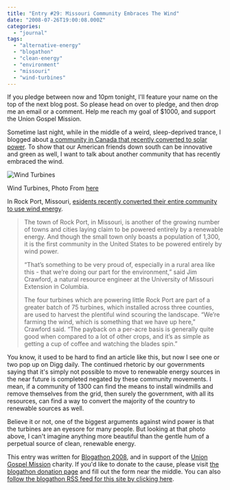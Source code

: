 ```yaml
---
title: "Entry #29: Missouri Community Embraces The Wind"
date: "2008-07-26T19:00:08.000Z"
categories: 
  - "journal"
tags: 
  - "alternative-energy"
  - "blogathon"
  - "clean-energy"
  - "environment"
  - "missouri"
  - "wind-turbines"
---
```


If you pledge between now and 10pm tonight, I'll feature your name on the top of the next blog post. So please head on over to pledge, and then drop me an email or a comment. Help me reach my goal of $1000, and support the Union Gospel Mission.

Sometime last night, while in the middle of a weird, sleep-deprived trance, I blogged about [a community in Canada that recently converted to solar power](http://www.migratorynerd.com/2008/07/entry-18-solar-powered-community-in-canada/). To show that our American friends down south can be innovative and green as well, I want to talk about another community that has recently embraced the wind.

![Wind Turbines](http://images.google.ca/url?q=http://www.cs.uleth.ca/~vpak/spring2006/groc3710/pics/turbines.jpg&usg=AFQjCNGYtUZjVSnKfSMW6Em40UYx3lbVuQ)

Wind Turbines, Photo From [here](http://tpblog.tspadventures.com/2007/07/wind-energy-everywhere.html)

In Rock Port, Missouri, [esidents recently converted their entire community to use wind energy](http://cleantechnica.com/2008/07/23/missouri-town-powered-fully-by-wind/).

> The town of Rock Port, in Missouri, is another of the growing number of towns and cities laying claim to be powered entirely by a renewable energy. And though the small town only boasts a population of 1,300, it is the first community in the United States to be powered entirely by wind power.
> 
> “That’s something to be very proud of, especially in a rural area like this - that we’re doing our part for the environment,” said Jim Crawford, a natural resource engineer at the University of Missouri Extension in Columbia.
> 
> The four turbines which are powering little Rock Port are part of a greater batch of 75 turbines, which installed across three counties, are used to harvest the plentiful wind scouring the landscape. “We’re farming the wind, which is something that we have up here,” Crawford said. “The payback on a per-acre basis is generally quite good when compared to a lot of other crops, and it’s as simple as getting a cup of coffee and watching the blades spin.”

You know, it used to be hard to find an article like this, but now I see one or two pop up on Digg daily. The continued rhetoric by our governments saying that it's simply not possible to move to renewable energy sources in the near future is completed negated by these community movements. I mean, if a community of 1300 can find the means to install windmills and remove themselves from the grid, then surely the government, with all its resources, can find a way to convert the majority of the country to renewable sources as well.

Believe it or not, one of the biggest arguments against wind power is that the turbines are an eyesore for many people. But looking at that photo above, I can't imagine anything more beautiful than the gentle hum of a perpetual source of clean, renewable energy.

This entry was written for [Blogathon 2008](http://www.migratorynerd.com/tag/blogathon), and in support of the [Union Gospel Mission](http://ugm.ca) charity. If you'd like to donate to the cause, please visit [the blogathon donation page](http://miss604.com/blogathon) and fill out the form near the middle. You can also [follow the blogathon RSS feed for this site by clicking here](http://www.migratorynerd.com/tag/blogathon/feed).
